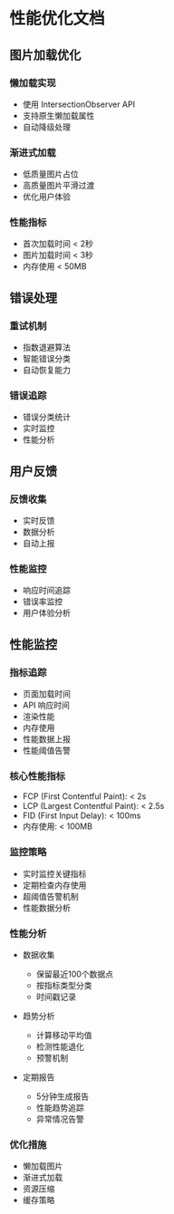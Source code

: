 # 性能优化文档

## 图片加载优化

### 懒加载实现
- 使用 IntersectionObserver API
- 支持原生懒加载属性
- 自动降级处理

### 渐进式加载
- 低质量图片占位
- 高质量图片平滑过渡
- 优化用户体验

### 性能指标
- 首次加载时间 < 2秒
- 图片加载时间 < 3秒
- 内存使用 < 50MB

## 错误处理

### 重试机制
- 指数退避算法
- 智能错误分类
- 自动恢复能力

### 错误追踪
- 错误分类统计
- 实时监控
- 性能分析

## 用户反馈

### 反馈收集
- 实时反馈
- 数据分析
- 自动上报

### 性能监控
- 响应时间追踪
- 错误率监控
- 用户体验分析

## 性能监控

### 指标追踪
- 页面加载时间
- API 响应时间
- 渲染性能
- 内存使用
- 性能数据上报
- 性能阈值告警

### 核心性能指标
- FCP (First Contentful Paint): < 2s
- LCP (Largest Contentful Paint): < 2.5s
- FID (First Input Delay): < 100ms
- 内存使用: < 100MB

### 监控策略
- 实时监控关键指标
- 定期检查内存使用
- 超阈值告警机制
- 性能数据分析

### 性能分析
- 数据收集
  - 保留最近100个数据点
  - 按指标类型分类
  - 时间戳记录

- 趋势分析
  - 计算移动平均值
  - 检测性能退化
  - 预警机制

- 定期报告
  - 5分钟生成报告
  - 性能趋势追踪
  - 异常情况告警

### 优化措施
- 懒加载图片
- 渐进式加载
- 资源压缩
- 缓存策略 